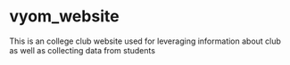 # vyom_website

This is an college club website used for leveraging information about club as well as collecting data from students
